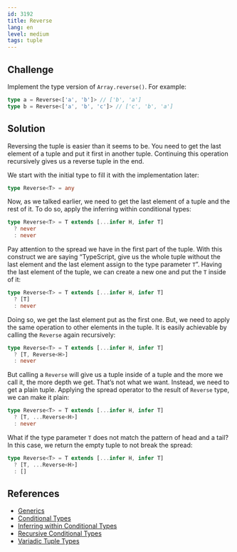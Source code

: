 ```yaml
---
id: 3192
title: Reverse
lang: en
level: medium
tags: tuple
---
```


## Challenge

Implement the type version of `Array.reverse()`.
For example:

```typescript
type a = Reverse<['a', 'b']> // ['b', 'a']
type b = Reverse<['a', 'b', 'c']> // ['c', 'b', 'a']
```

## Solution

Reversing the tuple is easier than it seems to be.
You need to get the last element of a tuple and put it first in another tuple.
Continuing this operation recursively gives us a reverse tuple in the end.

We start with the initial type to fill it with the implementation later:

```typescript
type Reverse<T> = any
```

Now, as we talked earlier, we need to get the last element of a tuple and the rest of it.
To do so, apply the inferring within conditional types:

```typescript
type Reverse<T> = T extends [...infer H, infer T]
  ? never
  : never
```

Pay attention to the spread we have in the first part of the tuple.
With this construct we are saying “TypeScript, give us the whole tuple without the last element and the last element assign to the type parameter `T`”.
Having the last element of the tuple, we can create a new one and put the `T` inside of it:

```typescript
type Reverse<T> = T extends [...infer H, infer T]
  ? [T]
  : never
```

Doing so, we get the last element put as the first one.
But, we need to apply the same operation to other elements in the tuple.
It is easily achievable by calling the `Reverse` again recursively:

```typescript
type Reverse<T> = T extends [...infer H, infer T]
  ? [T, Reverse<H>]
  : never
```

But calling a `Reverse` will give us a tuple inside of a tuple and the more we call it, the more depth we get.
That’s not what we want.
Instead, we need to get a plain tuple.
Applying the spread operator to the result of `Reverse` type, we can make it plain:

```typescript
type Reverse<T> = T extends [...infer H, infer T]
  ? [T, ...Reverse<H>]
  : never
```

What if the type parameter `T` does not match the pattern of head and a tail?
In this case, we return the empty tuple to not break the spread:

```typescript
type Reverse<T> = T extends [...infer H, infer T]
  ? [T, ...Reverse<H>]
  : []
```

## References

- [Generics](https://www.typescriptlang.org/docs/handbook/2/generics.html)
- [Conditional Types](https://www.typescriptlang.org/docs/handbook/2/conditional-types.html)
- [Inferring within Conditional Types](https://www.typescriptlang.org/docs/handbook/2/conditional-types.html#inferring-within-conditional-types)
- [Recursive Conditional Types](https://www.typescriptlang.org/docs/handbook/release-notes/typescript-4-1.html#recursive-conditional-types)
- [Variadic Tuple Types](https://www.typescriptlang.org/docs/handbook/release-notes/typescript-4-0.html#variadic-tuple-types)
